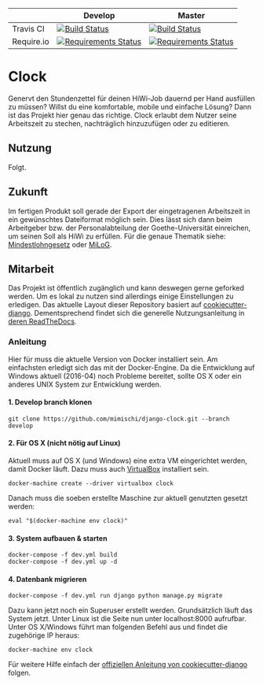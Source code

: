 |  | Develop  | Master |
| ------------- | ------------- | ------------- |
| Travis CI  | [![Build Status](https://travis-ci.org/mimischi/django-clock.svg?branch=develop)](https://travis-ci.org/mimischi/django-clock)  | [![Build Status](https://travis-ci.org/mimischi/django-clock.svg?branch=master)](https://travis-ci.org/mimischi/django-clock)  |
| Require.io  | [![Requirements Status](https://requires.io/github/mimischi/django-clock/requirements.svg?branch=develop)](https://requires.io/github/mimischi/django-clock/requirements/?branch=develop)  | [![Requirements Status](https://requires.io/github/mimischi/django-clock/requirements.svg?branch=master)](https://requires.io/github/mimischi/django-clock/requirements/?branch=master)  |

# Clock

Genervt den Stundenzettel für deinen HiWi-Job dauernd per Hand ausfüllen zu müssen? Willst du eine komfortable, mobile und einfache Lösung? Dann ist das Projekt hier genau das richtige.
Clock erlaubt dem Nutzer seine Arbeitszeit zu stechen, nachträglich hinzuzufügen oder zu editieren.


## Nutzung

Folgt.


## Zukunft

Im fertigen Produkt soll gerade der Export der eingetragenen Arbeitszeit in ein gewünschtes Dateiformat möglich sein. Dies lässt sich dann beim Arbeitgeber bzw. der Personalabteilung der Goethe-Universität einreichen, um seinen Soll als HiWi zu erfüllen. Für die genaue Thematik siehe: [Mindestlohngesetz](https://de.wikipedia.org/wiki/Mindestlohngesetz_%28Deutschland%29) oder [MiLoG](http://www.gesetze-im-internet.de/milog/).

## Mitarbeit

Das Projekt ist öffentlich zugänglich und kann deswegen gerne geforked werden. Um es lokal zu nutzen sind allerdings einige Einstellungen zu erledigen.
Das aktuelle Layout dieser Repository basiert auf [cookiecutter-django](https://github.com/pydanny/cookiecutter-django). Dementsprechend findet sich die generelle Nutzungsanleitung in [deren ReadTheDocs](http://cookiecutter-django.readthedocs.org/en/latest/developing-locally.html).

### Anleitung


Hier für muss die aktuelle Version von Docker installiert sein. Am einfachsten erledigt sich das mit der Docker-Engine. Da die Entwicklung auf Windows aktuell (2016-04) noch Probleme bereitet, sollte OS X oder ein anderes UNIX System zur Entwicklung werden.

#### 1. Develop branch klonen

    git clone https://github.com/mimischi/django-clock.git --branch develop

#### 2. Für OS X (nicht nötig auf Linux)

Aktuell muss auf OS X (und Windows) eine extra VM eingerichtet werden, damit Docker läuft. Dazu muss auch [VirtualBox](https://www.virtualbox.org/) installiert sein.

    docker-machine create --driver virtualbox clock
    
Danach muss die soeben erstellte Maschine zur aktuell genutzten gesetzt werden:

    eval "$(docker-machine env clock)"

#### 3. System aufbauen & starten

    docker-compose -f dev.yml build
    docker-compose -f dev.yml up -d
   
#### 4. Datenbank migrieren

    docker-compose -f dev.yml run django python manage.py migrate


Dazu kann jetzt noch ein Superuser erstellt werden. Grundsätzlich läuft das System jetzt. Unter Linux ist die Seite nun unter localhost:8000 aufrufbar. Unter OS X/Windows führt man folgenden Befehl aus und findet die zugehörige IP heraus:

    docker-machine env clock

Für weitere Hilfe einfach der [offiziellen Anleitung von cookiecutter-django](http://cookiecutter-django.readthedocs.org/en/latest/developing-locally-docker.html) folgen.

